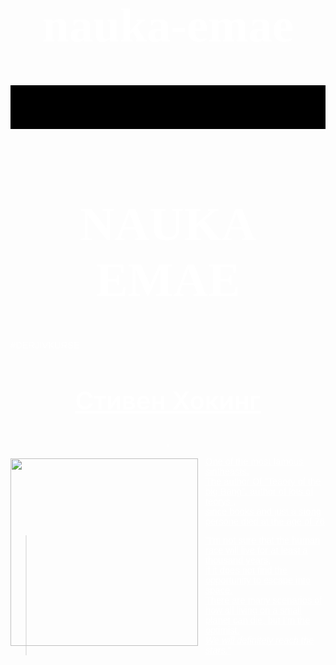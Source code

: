 # nauka-emae
<html>
<head>
<meta http-equiv="content-type" content="text/html; charset=utf-8" />
<title>newwaysince.com</title>
<style type="text/css">
body{
background: url(http://spacenews.com/wp-content/uploads/2017/12/Space_Debris-879x485.jpg) no-repeat;
background-size: 100%;
text-align: center;
 }
</style>
 <style>
   h1 {
    font-family: 'Times New Roman', Times, serif; /* Гарнитура текста */ 
    font-size: 550%; /* Размер шрифта в процентах */ 
	color: white;
   } 
   p {
    font-family: Verdana, Arial, Helvetica, sans-serif; 
    font-size: 11pt; /* Размер шрифта в пунктах */ 
	color: white;
	text-align: left;
   }
   h2 { 
   color: white;
   font-weight: 600;
   font-size: 30pt;
   }
   .leftpic {
    float: left;
	align:left;
	margin: 3px 12px 0px 0px;
   }
   header{
 width: 100%;
 background: black;
 height: 70px;
}
header #menuHead {
width: 30%;
float: left;
color: white;
}
  </style>
</head>
<body>
<div id = "wrap">
 <header>
 <div id="menuHead">
 </div>
 </header>
</div>
<h1> NAUKA EMAE </h1>
<p>#DERJIVKURSE</p>
<h2> <a href="https://ru.wikipedia.org/wiki/%D0%A5%D0%BE%D0%BA%D0%B8%D0%BD%D0%B3,_%D0%A1%D1%82%D0%B8%D0%B2%D0%B5%D0%BD" style="color: white" > Стивен Хокинг</h2>
.<p><img src="https://polymus.ru/media/cache/42/64/42642b0e4108366b60b3a78796c4165a.jpg" width="300" height="300" class="leftpic" align="bottom"/>One of the most famous sintheasts. <br>
The author Of "Teaory of the big Bang", author of lots of teorys ,<br>
 since books and just a stong persone died at the age of 76 </p>
 <blockquote><p>"I'm not sure that the human race will live for at least a thousand years,<br> if it does not find the opportunity to escape into space.<br> There are many scenarios of how all living on a small planet can die, but I'm the optimist.<br><em><u> We will definitely reach the stars.</u></em>"<br></p></blockquote>
  





</body>









</html>
